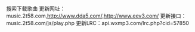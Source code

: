 搜索下载歌曲
更新网址：music.2t58.com,http://www.dda5.com/,http://www.eev3.com/
更新接口：music.2t58.com/js/play.php
更新LRC：api.wxmp3.com/lrc.php?cid=57850

